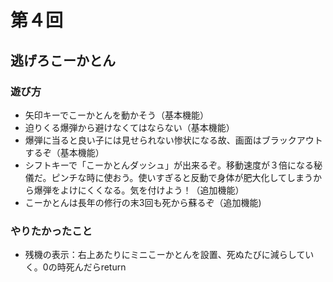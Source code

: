 # 第４回
## 逃げろこーかとん
### 遊び方
* 矢印キーでこーかとんを動かそう（基本機能）
* 迫りくる爆弾から避けなくてはならない（基本機能）
* 爆弾に当ると良い子には見せられない惨状になる故、画面はブラックアウトするぞ（基本機能）
* シフトキーで「こーかとんダッシュ」が出来るぞ。移動速度が３倍になる秘儀だ。ピンチな時に使おう。使いすぎると反動で身体が肥大化してしまうから爆弾をよけにくくなる。気を付けよう！（追加機能）
* こーかとんは長年の修行の末3回も死から蘇るぞ（追加機能)
### やりたかったこと
* 残機の表示：右上あたりにミニこーかとんを設置、死ぬたびに減らしていく。0の時死んだらreturn
